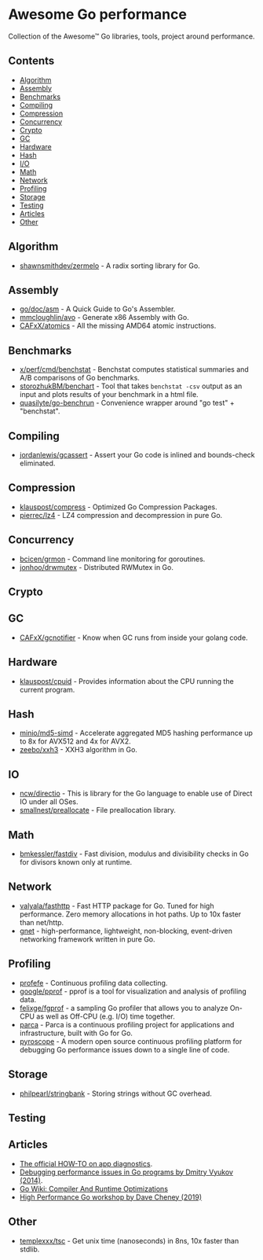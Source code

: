 # Awesome Go performance

Collection of the Awesome™ Go libraries, tools, project around performance.

## Contents

- [Algorithm](#algorithm)
- [Assembly](#assembly)
- [Benchmarks](#benchmarks)
- [Compiling](#compiling)
- [Compression](#compression)
- [Concurrency](#concurrency)
- [Crypto](#crypto)
- [GC](#gc)
- [Hardware](#hardware)
- [Hash](#hash)
- [I/O](#io)
- [Math](#math)
- [Network](#network)
- [Profiling](#profiling)
- [Storage](#storage)
- [Testing](#testing)
- [Articles](#articles)
- [Other](#other)

## Algorithm

- [shawnsmithdev/zermelo](https://github.com/shawnsmithdev/zermelo) - A radix sorting library for Go.

## Assembly

- [go/doc/asm](https://go.dev/doc/asm) - A Quick Guide to Go's Assembler.
- [mmcloughlin/avo](https://github.com/mmcloughlin/avo) - Generate x86 Assembly with Go.
- [CAFxX/atomics](https://github.com/CAFxX/atomics) - All the missing AMD64 atomic instructions.

## Benchmarks

- [x/perf/cmd/benchstat](https://pkg.go.dev/golang.org/x/perf/cmd/benchstat) - Benchstat computes statistical summaries and A/B comparisons of Go benchmarks.
- [storozhukBM/benchart](https://github.com/storozhukBM/benchart) - Tool that takes `benchstat -csv` output as an input and plots results of your benchmark in a html file.
- [quasilyte/go-benchrun](https://github.com/quasilyte/go-benchrun) - Convenience wrapper around "go test" + "benchstat".

## Compiling

- [jordanlewis/gcassert](https://github.com/jordanlewis/gcassert) - Assert your Go code is inlined and bounds-check eliminated.

## Compression

- [klauspost/compress](https://github.com/klauspost/compress) - Optimized Go Compression Packages.
- [pierrec/lz4](https://github.com/pierrec/lz4) - LZ4 compression and decompression in pure Go.

## Concurrency

- [bcicen/grmon](https://github.com/bcicen/grmon) - Command line monitoring for goroutines.
- [jonhoo/drwmutex](https://github.com/jonhoo/drwmutex) - Distributed RWMutex in Go.

## Crypto

## GC

- [CAFxX/gcnotifier](https://github.com/CAFxX/gcnotifier) - Know when GC runs from inside your golang code.

## Hardware

- [klauspost/cpuid](https://github.com/klauspost/cpuid) - Provides information about the CPU running the current program.

## Hash

- [minio/md5-simd](https://github.com/minio/md5-simd) - Accelerate aggregated MD5 hashing performance up to 8x for AVX512 and 4x for AVX2.
- [zeebo/xxh3](https://github.com/zeebo/xxh3) - XXH3 algorithm in Go.

## IO

- [ncw/directio](github.com/ncw/directio) - This is library for the Go language to enable use of Direct IO under all OSes.
- [smallnest/preallocate](https://github.com/smallnest/preallocate) - File preallocation library.

## Math

- [bmkessler/fastdiv](https://github.com/bmkessler/fastdiv) - Fast division, modulus and divisibility checks in Go for divisors known only at runtime.

## Network

- [valyala/fasthttp](https://github.com/valyala/fasthttp) - Fast HTTP package for Go. Tuned for high performance. Zero memory allocations in hot paths. Up to 10x faster than net/http.
- [gnet](https://github.com/panjf2000/gnet) - high-performance, lightweight, non-blocking, event-driven networking framework written in pure Go.

## Profiling

- [profefe](https://github.com/profefe/profefe) - Continuous profiling data collecting.
- [google/pprof](https://github.com/google/pprof) - pprof is a tool for visualization and analysis of profiling data.
- [felixge/fgprof](https://github.com/felixge/fgprof) - a sampling Go profiler that allows you to analyze On-CPU as well as Off-CPU (e.g. I/O) time together.
- [parca](https://parca.dev) - Parca is a continuous profiling project for applications and infrastructure, built with Go for Go.
- [pyroscope](https://pyroscope.io/) - A modern open source continuous profiling platform for debugging Go performance issues down to a single line of code. 

## Storage

- [philpearl/stringbank](https://github.com/philpearl/stringbank) - Storing strings without GC overhead.

## Testing

## Articles

- [The official HOW-TO on app diagnostics](https://golang.org/doc/diagnostics.html).
- [Debugging performance issues in Go programs by Dmitry Vyukov (2014)](https://archive.is/TIkLM).
- [Go Wiki: Compiler And Runtime Optimizations](https://github.com/golang/go/wiki/CompilerOptimizations)
- [High Performance Go workshop by Dave Cheney (2019)](https://dave.cheney.net/high-performance-go-workshop/sydney-2019.html)

## Other

- [templexxx/tsc](https://github.com/templexxx/tsc) - Get unix time (nanoseconds) in 8ns, 10x faster than stdlib.
